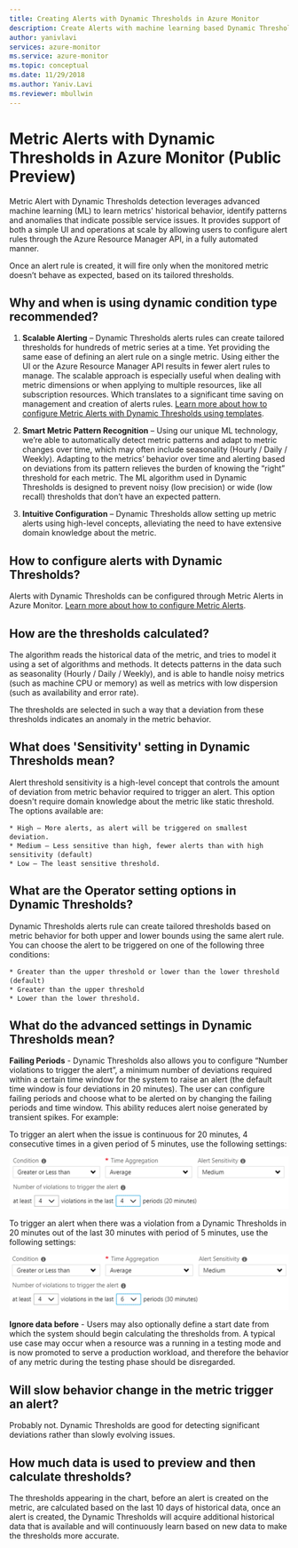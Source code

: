```yaml
---
title: Creating Alerts with Dynamic Thresholds in Azure Monitor
description: Create Alerts with machine learning based Dynamic Thresholds
author: yanivlavi
services: azure-monitor
ms.service: azure-monitor
ms.topic: conceptual
ms.date: 11/29/2018
ms.author: Yaniv.Lavi
ms.reviewer: mbullwin
---
```


# Metric Alerts with Dynamic Thresholds in Azure Monitor (Public Preview)

Metric Alert with Dynamic Thresholds detection leverages advanced machine learning (ML) to learn metrics' historical behavior, identify patterns and anomalies that indicate possible service issues. It provides support of both a simple UI and operations at scale by allowing users to configure alert rules through the Azure Resource Manager API, in a fully automated manner.

Once an alert rule is created, it will fire only when the monitored metric doesn’t behave as expected, based on its tailored thresholds.

## Why and when is using dynamic condition type recommended?

1. **Scalable Alerting** – Dynamic Thresholds alerts rules can create tailored thresholds for hundreds of metric series at a time. Yet providing the same ease of defining an alert rule on a single metric. Using either the UI or the Azure Resource Manager API results in fewer alert rules to manage. The scalable approach is especially useful when dealing with metric dimensions or when applying to multiple resources, like all subscription resources. Which translates to a significant time saving on management and creation of alerts rules. [Learn more about how to configure Metric Alerts with Dynamic Thresholds using templates](alerts-metric-create-templates.md).

1. **Smart Metric Pattern Recognition** – Using our unique ML technology, we’re able to automatically detect metric patterns and adapt to metric changes over time, which may often include seasonality (Hourly / Daily / Weekly). Adapting to the metrics’ behavior over time and alerting based on deviations from its pattern relieves the burden of knowing the “right” threshold for each metric. The ML algorithm used in Dynamic Thresholds is designed to prevent noisy (low precision) or wide (low recall) thresholds that don’t have an expected pattern.

1. **Intuitive Configuration** – Dynamic Thresholds allow setting up metric alerts using high-level concepts, alleviating the need to have extensive domain knowledge about the metric.

## How to configure alerts with Dynamic Thresholds?

Alerts with Dynamic Thresholds can be configured through Metric Alerts in Azure Monitor. [Learn more about how to configure Metric Alerts](alerts-metric.md).

## How are the thresholds calculated?

The algorithm reads the historical data of the metric, and tries to model it using a set of algorithms and methods. It detects patterns in the data such as seasonality (Hourly / Daily / Weekly), and is able to handle noisy metrics (such as machine CPU or memory) as well as metrics with low dispersion (such as availability and error rate). 

The thresholds are selected in such a way that a deviation from these thresholds indicates an anomaly in the metric behavior.

## What does 'Sensitivity' setting in Dynamic Thresholds mean?

Alert threshold sensitivity is a high-level concept that controls the amount of deviation from metric behavior required to trigger an alert.
This option doesn't require domain knowledge about the metric like static threshold. The options available are:

    * High – More alerts, as alert will be triggered on smallest deviation.
    * Medium – Less sensitive than high, fewer alerts than with high sensitivity (default)
    * Low – The least sensitive threshold.

## What are the Operator setting options in Dynamic Thresholds?

Dynamic Thresholds alerts rule can create tailored thresholds based on metric behavior for both upper and lower bounds using the same alert rule.
You can choose the alert to be triggered on one of the following three conditions:

    * Greater than the upper threshold or lower than the lower threshold (default)
    * Greater than the upper threshold
    * Lower than the lower threshold.

## What do the advanced settings in Dynamic Thresholds mean?

**Failing Periods** - Dynamic Thresholds also allows you to configure “Number violations to trigger the alert”, a minimum number of deviations required within a certain time window for the system to raise an alert (the default time window is four deviations in 20 minutes). The user can configure failing periods and choose what to be alerted on by changing the failing periods and time window. This ability reduces alert noise generated by transient spikes. For example:

To trigger an alert when the issue is continuous for 20 minutes, 4 consecutive times in a given period of 5 minutes, use the following settings:

![Evaluated based on](media/alerts-dynamic-thresholds/0008.png)

To trigger an alert when there was a violation from a Dynamic Thresholds in 20 minutes out of the last 30 minutes with period of 5 minutes, use the following settings:

![Evaluated based on](media/alerts-dynamic-thresholds/0009.png)

**Ignore data before** - Users may also optionally define a start date from which the system should begin calculating the thresholds from. A typical use case may occur when a resource was a running in a testing mode and is now promoted to serve a production workload, and therefore the behavior of any metric during the testing phase should be disregarded.

## Will slow behavior change in the metric trigger an alert?

Probably not. Dynamic Thresholds are good for detecting significant deviations rather than slowly evolving issues.

## How much data is used to preview and then calculate thresholds?

The thresholds appearing in the chart, before an alert is created on the metric, are calculated based on the last 10 days of historical data, once an alert is created, the Dynamic Thresholds will acquire additional historical data that is available and will continuously learn based on new data to make the thresholds more accurate.
